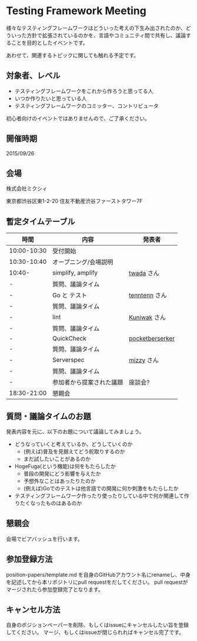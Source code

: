 # Testing Framework Meeting

様々なテスティングフレームワークはどういった考えの下生み出されたのか、どういった方針で拡張されているのかを、言語やコミュニティ間で共有し、議論することを目的としたイベントです。

あわせて、関連するトピックに関しても触れる予定です。

## 対象者、レベル

* テスティングフレームワークをこれから作ろうと思ってる人
* いつか作りたいと思っている人
* テスティングフレームワークのコミッター、コントリビュータ

初心者向けのイベントではありませんので、ご了承ください。

## 開催時期

2015/09/26

## 会場

株式会社ミクシィ

東京都渋谷区東1-2-20 住友不動産渋谷ファーストタワー7F

## 暫定タイムテーブル

時間         | 内容                     | 発表者 |
-------------|-------------------------|--------|
10:00-10:30 | 受付開始                 |        |
10:30-10:40 | オープニング/会場説明     |        |
10:40- | simplify, amplify       | [twada](https://github.com/twada) さん |
-  | 質問、議論タイム          |        |
- | Go と テスト             | [tenntenn](https://github.com/tenntenn) さん |
- | 質問、議論タイム          |        |
- | lint                    | [Kuniwak](https://github.com/Kuniwak) さん |
- | 質問、議論タイム          |        |
- | QuickCheck               | [pocketberserker](https://github.com/pocketberserker) |
- | 質問、議論タイム          |        |
- | Serverspec               | [mizzy](https://github.com/mizzy) さん |
- | 質問、議論タイム          |        |
- | 参加者から提案された議題   | 座談会? |
18:30-21:00  | 懇親会                   |        |

## 質問・議論タイムのお題

発表内容を元に、以下のお題について議論してみましょう。

* どうなっていくと考えているか、どうしていくのか
    * (例えば)普及を見据えてどう舵取りするのか
    * まだ試したいことがあるのか
* HogeFuga(という機能)は何をもたらしたか
    * 普段の開発にどう影響を与えたか
    * 予想外なことはあったりたのか
    * (例えば)Goでのテストは他言語での開発に何か刺激をもたらしたか
* テスティングフレームワーク作ったり使ったりしている中で何か関連して作りたくなったものはあるのか

## 懇親会

会場でビアバッシュを行います。

## 参加登録方法

position-papers/template.md を自身のGitHubアカウント名にrenameし、中身を記述してから本リポジトリにpull requestをだしてください。
pull requestがマージされたら参加登録完了となります。

## キャンセル方法

自身のポジションペーパーを削除、もしくはissueにキャンセルしたい旨を登録してください。
マージ、もしくはissueが閉じられればキャンセル完了です。

